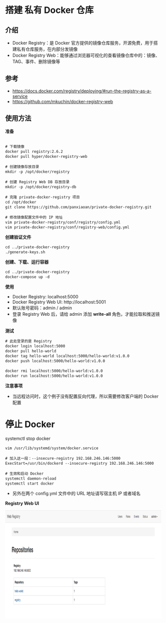 # 搭建 私有 Docker 仓库

## 介绍
- Docker Registry：是 Docker 官方提供的镜像仓库服务，开源免费，用于搭建私有仓库服务，在内部分发镜像
- Docker Registry Web：能够通过浏览器可视化的查看镜像仓库中的：镜像、TAG、事件、删除镜像等

## 参考
- https://docs.docker.com/registry/deploying/#run-the-registry-as-a-service
- https://github.com/mkuchin/docker-registry-web

## 使用方法

**准备**

``` shell

# 下载镜像
docker pull registry:2.6.2
docker pull hyper/docker-registry-web

# 创建镜像存放目录
mkdir -p /opt/docker/registry

# 创建 Registry Web DB 存放目录
mkdir -p /opt/docker/registry-db

# 克隆 private-docker-registry 项目
cd /opt/docker
git clone https://github.com/panxiaoan/private-docker-registry.git

# 修改镜像配置文件中的 IP 地址
vim private-docker-registry/conf/registry/config.yml
vim private-docker-registry/conf/registry-web/config.yml

```

**创建验证文件**

``` shell
cd ../private-docker-registry
./generate-keys.sh
```

**创建、下载、运行容器**

``` shell
cd ../private-docker-registry
docker-compose up -d
```

**使用**
- Docker Registry: localhost:5000
- Docker Registry Web UI: http://localhost:5001
- 默认账号密码：admin / admin
- 登录 Registry Web 后，请给 admin 添加 **write-all** 角色，才能拉取和推送镜像

**测试**

``` shell
# 此处登录的是 Registry
docker login localhost:5000
docker pull hello-world
docker tag hello-world localhost:5000/hello-world:v1.0.0
docker push localhost:5000/hello-world:v1.0.0

docker rmi localhost:5000/hello-world:v1.0.0
docker run localhost:5000/hello-world:v1.0.0 
```

**注意事项**

- 当远程访问时，这个例子没有配置反向代理，所以需要修改客户端的 Docker 配置

# 停止 Docker
systemctl stop docker

``` shell
vim /usr/lib/systemd/system/docker.service

# 加入这一段：--insecure-registry 192.168.246.146:5000
ExecStart=/usr/bin/dockerd --insecure-registry 192.168.246.146:5000

# 生效和启动 Docker
systemctl daemon-reload
systemctl start docker
```

- 另外在两个 config.yml 文件中的 URL 地址请写宿主机 IP 或者域名

**Registry Web UI**

<img src="https://github.com/panxiaoan/private-docker-registry/blob/master/assets/ui.png" width="600" height="350" alt="web ui"/>



